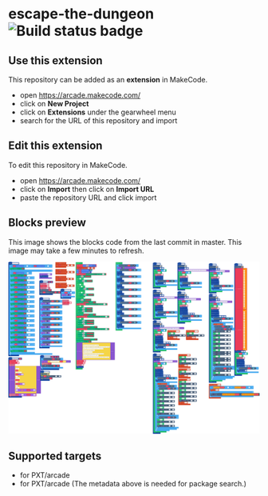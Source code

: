 # escape-the-dungeon ![Build status badge](https://github.com/unsignedarduino/escape-the-dungeon/workflows/MakeCode/badge.svg)



## Use this extension

This repository can be added as an **extension** in MakeCode.

* open https://arcade.makecode.com/
* click on **New Project**
* click on **Extensions** under the gearwheel menu
* search for the URL of this repository and import

## Edit this extension

To edit this repository in MakeCode.

* open https://arcade.makecode.com/
* click on **Import** then click on **Import URL**
* paste the repository URL and click import

## Blocks preview

This image shows the blocks code from the last commit in master.
This image may take a few minutes to refresh.

![A rendered view of the blocks](https://github.com/unsignedarduino/escape-the-dungeon/raw/master/.makecode/blocks.png)

## Supported targets

* for PXT/arcade
* for PXT/arcade
(The metadata above is needed for package search.)


